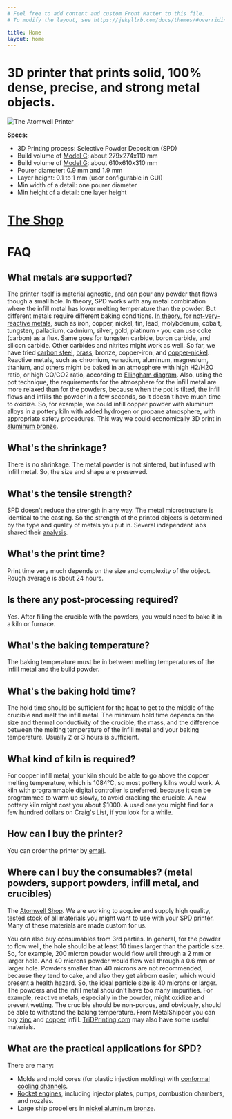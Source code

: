 ```yaml
---
# Feel free to add content and custom Front Matter to this file.
# To modify the layout, see https://jekyllrb.com/docs/themes/#overriding-theme-defaults

title: Home
layout: home
---
```


# 3D printer that prints solid, 100% dense, precise, and strong metal objects.


![The Atomwell Printer](/assets/img/printer.jpg)

**Specs:**
 - 3D Printing process: Selective Powder Deposition (SPD)
 - Build volume of [Model C](https://shop.atomwell.com/products/atomwell-model-c-printer): about 279x274x110 mm
 - Build volume of [Model G](https://shop.atomwell.com/products/atomwell-model-g-printer): about 610x610x310 mm
 - Pourer diameter: 0.9 mm and 1.9 mm
 - Layer height: 0.1 to 1 mm (user configurable in GUI)
 - Min width of a detail: one pourer diameter
 - Min height of a detail: one layer height


# [The Shop](https://shop.atomwell.com/)


# FAQ
## What metals are supported?

The printer itself is material agnostic, and can pour any powder that flows though a small hole. In theory, SPD works with any metal combination where the infill metal has lower melting temperature than the powder. But different metals require different baking conditions. [In theory](https://en.wikipedia.org/wiki/Ellingham_diagram), for [not-very-reactive metals](https://en.wikipedia.org/wiki/Reactivity_series), such as iron, copper, nickel, tin, lead, molybdenum, cobalt, tungsten, palladium, cadmium, silver, gold, platinum - you can use coke (carbon) as a flux. Same goes for tungsten carbide, boron carbide, and silicon carbide. Other carbides and nitrites might work as well. So far, we have tried [carbon steel](https://docs.google.com/spreadsheets/d/1InG5o_eR3Z1hYlxJB3COUeOonhFEBPlwYaCg1Lemv4Q/edit?usp=sharing>), [brass](https://docs.google.com/spreadsheets/d/18NCpYvJ4JaTn_vihkoSAjU3ODrVvq1mPrt4nNHfykZE/edit?usp=sharing), bronze, copper-iron, and [copper-nickel](https://docs.google.com/spreadsheets/d/1wGesWI6_bRnYGpHiXtUsIiW4QXO45Ab6jgjt0TzkKvU/edit?usp=sharing). Reactive metals, such as chromium, vanadium, aluminum, magnesium, titanium, and others might be baked in an atmosphere with high H2/H2O ratio, or high CO/CO2 ratio, according to [Ellingham diagram](ttp://web.mit.edu/2.813/www/readings/Ellingham_diagrams.pdf). Also, using the pot technique, the requirements for the atmosphere for the infill metal are more relaxed than for the powders, because when the pot is tilted, the infill flows and infills the powder in a few seconds, so it doesn't have much time to oxidize. So, for example, we could infill copper powder with aluminum alloys in a pottery kiln with added hydrogen or propane atmosphere, with appropriate safety procedures. This way we could economically 3D print in [aluminum bronze](ttps://www.copper.org/publications/newsletters/innovations/2002/08/aluminum_bronze.pdf).



## What's the shrinkage?

There is no shrinkage. The metal powder is not sintered, but infused with infill metal. So, the size and shape are preserved.



## What's the tensile strength?

SPD doesn't reduce the strength in any way. The metal microstructure is identical to the casting. So the strength of the printed objects is determined by the type and quality of metals you put in. Several independent labs shared their [analysis](https://drive.google.com/open?id=10Pq88kBZLvNwrTfFW9AO5eOt8JnsLkd4).



## What's the print time?

Print time very much depends on the size and complexity of the object. Rough average is about 24 hours.



## Is there any post-processing required?

Yes. After filling the crucible with the powders, you would need to bake it in a kiln or furnace.



## What's the baking temperature?

The baking temperature must be in between melting temperatures of the infill metal and the build powder.



## What's the baking hold time?

The hold time should be sufficient for the heat to get to the middle of the crucible and melt the infill metal. The minimum hold time depends on the size and thermal conductivity of the crucible, the mass, and the difference between the melting temperature of the infill metal and your baking temperature. Usually 2 or 3 hours is sufficient.



## What kind of kiln is required?

For copper infill metal, your kiln should be able to go above the copper melting temperature, which is 1084°C, so most pottery kilns would work. A kiln with programmable digital controller is preferred, because it can be programmed to warm up slowly, to avoid cracking the crucible. A new pottery kiln might cost you about $1000. A used one you might find for a few hundred dollars on Craig's List, if you look for a while.



## How can I buy the printer?

You can order the printer by [email](mailto:contact@atomwell.com).



## Where can I buy the consumables? (metal powders, support powders, infill metal, and crucibles)

The [Atomwell Shop](https://shop.atomwell.com). We are working to acquire and supply high quality, tested stock of all materials you might want to use with your SPD printer. Many of these materials are made custom for us.

You can also buy consumables from 3rd parties. In general, for the powder to flow well, the hole should be at least 10 times larger than the particle size. So, for example, 200 micron powder would flow well through a 2 mm or larger hole. And 40 microns powder would flow well through a 0.6 mm or larger hole. Powders smaller than 40 microns are not recommended, because they tend to cake, and also they get airborn easier, which would present a health hazard. So, the ideal particle size is 40 microns or larger. The powders and the infill metal shouldn't have too many impurities. For example, reactive metals, especially in the powder, might oxidize and prevent wetting. The crucible should be non-porous, and obviously, should be able to withstand the baking temperature. From MetalShipper you can buy [zinc](https://www.metalshipper.com/zinc.html) and [copper](https://www.metalshipper.com/copper-chop.html) infill. [TriDPrinting.com](TriDPrinting.com) may also have some useful materials.



## What are the practical applications for SPD?

There are many:
 - Molds and mold cores (for plastic injection molding) with [conformal cooling channels](https://www.google.com/search?q=conformal+cooling+channels&client=ubuntu&hl=en&sxsrf=ALeKk00GumPqh0f0ofqcKaueSphStd-npA:1583881270059&source=lnms&tbm=isch&sa=X&ved=2ahUKEwjc997DgZHoAhWhoFsKHX4pCLkQ_AUoAXoECA4QAw&biw=1920&bih=1008).
 - [Rocket engines](https://www.google.com/search?q=3d+printed+rocket+engines&tbm=isch&ved=2ahUKEwja3LLFgZHoAhX8IzQIHV5eAS8Q2-cCegQIABAA&oq=3d+printed+rocket+engine&gs_l=img.1.0.35i39j0l2j0i8i30j0i24.1120054.1123217..1123660...0.0..0.110.397.2j2......0....1..gws-wiz-img.......0i131j0i67.17KuG2yDdYE&ei=ORxoXprcH_zH0PEP3ryF-AI&bih=1008&biw=1920&client=ubuntu&hl=en), including injector plates, pumps, combustion chambers, and nozzles.
 - Large ship propellers in [nickel aluminum bronze](https://www.copper.org/applications/marine/nickel_al_bronze/pub-222-nickel-al-bronze-guide-engineers.pdf).
